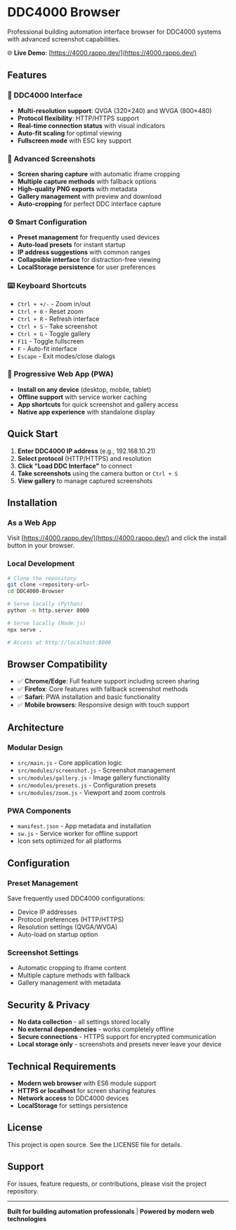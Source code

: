 # DDC4000 Browser

Professional building automation interface browser for DDC4000 systems with advanced screenshot capabilities.

🌐 **Live Demo**: [https://4000.rappo.dev/](https://4000.rappo.dev/)

## Features

### 🏢 DDC4000 Interface
- **Multi-resolution support**: QVGA (320×240) and WVGA (800×480)
- **Protocol flexibility**: HTTP/HTTPS support
- **Real-time connection status** with visual indicators
- **Auto-fit scaling** for optimal viewing
- **Fullscreen mode** with ESC key support

### 📸 Advanced Screenshots
- **Screen sharing capture** with automatic iframe cropping
- **Multiple capture methods** with fallback options
- **High-quality PNG exports** with metadata
- **Gallery management** with preview and download
- **Auto-cropping** for perfect DDC interface capture

### ⚙️ Smart Configuration
- **Preset management** for frequently used devices
- **Auto-load presets** for instant startup
- **IP address suggestions** with common ranges
- **Collapsible interface** for distraction-free viewing
- **LocalStorage persistence** for user preferences

### ⌨️ Keyboard Shortcuts
- `Ctrl + +/-` - Zoom in/out
- `Ctrl + 0` - Reset zoom
- `Ctrl + R` - Refresh interface
- `Ctrl + S` - Take screenshot
- `Ctrl + G` - Toggle gallery
- `F11` - Toggle fullscreen
- `F` - Auto-fit interface
- `Escape` - Exit modes/close dialogs

### 📱 Progressive Web App (PWA)
- **Install on any device** (desktop, mobile, tablet)
- **Offline support** with service worker caching
- **App shortcuts** for quick screenshot and gallery access
- **Native app experience** with standalone display

## Quick Start

1. **Enter DDC4000 IP address** (e.g., 192.168.10.21)
2. **Select protocol** (HTTP/HTTPS) and resolution
3. **Click "Load DDC Interface"** to connect
4. **Take screenshots** using the camera button or `Ctrl + S`
5. **View gallery** to manage captured screenshots

## Installation

### As a Web App
Visit [https://4000.rappo.dev/](https://4000.rappo.dev/) and click the install button in your browser.

### Local Development
```bash
# Clone the repository
git clone <repository-url>
cd DDC4000-Browser

# Serve locally (Python)
python -m http.server 8000

# Serve locally (Node.js)
npx serve .

# Access at http://localhost:8000
```

## Browser Compatibility

- ✅ **Chrome/Edge**: Full feature support including screen sharing
- ✅ **Firefox**: Core features with fallback screenshot methods
- ✅ **Safari**: PWA installation and basic functionality
- ✅ **Mobile browsers**: Responsive design with touch support

## Architecture

### Modular Design
- `src/main.js` - Core application logic
- `src/modules/screenshot.js` - Screenshot management
- `src/modules/gallery.js` - Image gallery functionality
- `src/modules/presets.js` - Configuration presets
- `src/modules/zoom.js` - Viewport and zoom controls

### PWA Components
- `manifest.json` - App metadata and installation
- `sw.js` - Service worker for offline support
- Icon sets optimized for all platforms

## Configuration

### Preset Management
Save frequently used DDC4000 configurations:
- Device IP addresses
- Protocol preferences (HTTP/HTTPS)
- Resolution settings (QVGA/WVGA)
- Auto-load on startup option

### Screenshot Settings
- Automatic cropping to iframe content
- Multiple capture methods with fallback
- Gallery management with metadata

## Security & Privacy

- **No data collection** - all settings stored locally
- **No external dependencies** - works completely offline
- **Secure connections** - HTTPS support for encrypted communication
- **Local storage only** - screenshots and presets never leave your device

## Technical Requirements

- **Modern web browser** with ES6 module support
- **HTTPS or localhost** for screen sharing features
- **Network access** to DDC4000 devices
- **LocalStorage** for settings persistence

## License

This project is open source. See the LICENSE file for details.

## Support

For issues, feature requests, or contributions, please visit the project repository.

---

**Built for building automation professionals** | **Powered by modern web technologies**